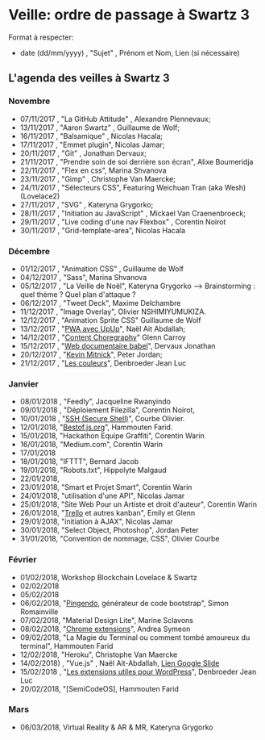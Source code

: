 ﻿# Veille: ordre de passage à Swartz 3

Format à respecter:   
- date (dd/mm/yyyy) , "Sujet" ,  Prénom et Nom, Lien (si nécessaire)

## L'agenda des veilles à Swartz 3

### Novembre
- 07/11/2017 , "La GitHub Attitude" , Alexandre Plennevaux;
- 13/11/2017 , "Aaron Swartz" , Guillaume de Wolf;
- 16/11/2017 , "Balsamique" , Nicolas Hacala;
- 17/11/2017 , "Emmet plugin", Nicolas Jamar;
- 20/11/2017 , "Git" , Jonathan Dervaux;
- 21/11/2017 , "Prendre soin de soi derrière son écran", Alixe Boumeridja
- 22/11/2017 , "Flex en css", Marina Shvanova
- 23/11/2017 , "Gimp" , Christophe Van Maercke;
- 24/11/2017 , "Sélecteurs CSS", Featuring Weichuan Tran (aka Wesh) (Lovelace2)
- 27/11/2017 , "SVG" , Kateryna Grygorko;
- 28/11/2017 , "Initiation au JavaScript" , Mickael Van Craenenbroeck;
- 29/11/2017 , "Live coding d'une nav Flexbox" , Corentin Noirot
- 30/11/2017 , "Grid-template-area", Nicolas Hacala

### Décembre
- 01/12/2017 , "Animation CSS" , Guillaume de Wolf
- 04/12/2017 , "Sass", Marina Shvanova
- 05/12/2017 , "La Veille de Noël", Kateryna Grygorko --> Brainstorming : quel thème ? Quel plan d'attaque ?
- 06/12/2017 , "Tweet Deck", Maxime Delchambre
- 11/12/2017 , "Image Overlay", Olivier NSHIMIYUMUKIZA.
- 12/12/2017 , "Animation Sprite CSS" Guillaume de Wolf
- 13/12/2017 , "[PWA avec UpUp](https://docs.google.com/presentation/d/e/2PACX-1vT0h4AzNjDymWVFWwjDIjzFrGpYY6Xlsy2-5B6cEfpNZKCS-20m_aE9V7dcIPjFSxGlNtearsyUI_sB/pub?start=false&loop=false&delayms=3000#slide=id.g2c236503c0_0_62)", Naël Ait Abdallah;
- 14/12/2017 , "[Content Choregraphy](https://docs.google.com/presentation/d/1SuC4WUeDe3LiICCv8MSmaiXvySmaMXUtfXnpwZMM9ug/edit?usp=sharing)" Glenn Carroy
- 15/12/2017 , "[Web documentaire babel](https://github.com/DervauxJonathan/babel)", Dervaux Jonathan
- 20/12/2017 , "[Kevin Mitnick](https://docs.google.com/presentation/d/1T9dOy_EcCf69BxLawNspDSHAB8Y8ZswLEeA-mkDkVpg/edit#slide=id.g2bc0f9ed64_0_232)", Peter Jordan;
- 21/12/2017 , "[Les couleurs](https://docs.google.com/presentation/d/e/2PACX-1vS_fHGMYaBMAp4WvlgrahzASjQYC1eW_yc8Ctc-xgGTg77bdyMlRfqlf79f5XlHLQOkq8ZRYPukqFUI/pub?start=false&loop=false&delayms=3000)", Denbroeder Jean Luc

### Janvier
- 08/01/2018 , "Feedly", Jacqueline Rwanyindo
- 09/01/2018 , "Déploiement Filezilla", Corentin Noirot,
- 10/01/2018 , "[SSH (Secure Shell)](https://docs.google.com/presentation/d/1q-8Op4PeBkb7-3K0R3cCc63cs8vuSVsiG5_Lz3sFQbI/edit#slide=id.p)", Courbe Olivier.
- 12/01/2018, "[Bestof.js.org](https://bestof.js.org/)", Hammouten Farid. 
- 15/01/2018, "Hackathon Equipe Graffiti", Corentin Warin
- 16/01/2018, "Medium.com", Corentin Warin
- 17/01/2018
- 18/01/2018, "IFTTT", Bernard Jacob	
- 19/01/2018, "Robots.txt", Hippolyte Malgaud
- 22/01/2018, 
- 23/01/2018, "Smart et Projet Smart", Corentin Warin
- 24/01/2018, "utilisation d'une API", Nicolas Jamar
- 25/01/2018, "Site Web Pour un Artiste et droit d'auteur", Corentin Warin
- 26/01/2018, "[Trello](https://trello.com) et autres kanban", Emily et Glenn
- 29/01/2018, "initiation à AJAX", Nicolas Jamar
- 30/01/2018, "Select Object, Photoshop", Jordan Peter
- 31/01/2018, "Convention de nommage, CSS", Olivier Courbe

### Février
- 01/02/2018, Workshop Blockchain Lovelace & Swartz
- 02/02/2018
- 05/02/2018
- 06/02/2018, "[Pingendo](https://pingendo.com/), générateur de code bootstrap", Simon Romainville
- 07/02/2018, "Material Design Lite", Marine Sclavons 
- 08/02/2018, "[Chrome extensions](https://docs.google.com/presentation/d/1ChR7jbBghTX1lN-yvz-3UmgWgiv9glFDYm5kxjzWSgo/edit#slide=id.gc6f59039d_0_29)", Andrea Symeon
- 09/02/2018, "La Magie du Terminal ou comment tombé amoureux du terminal", Hammouten Farid
- 12/02/2018, "Heroku", Christophe Van Maercke
- 14/02/2018) , "Vue.js" ,  Naël Ait-Abdallah, [Lien Google Slide](https://goo.gl/8u5HJM)
- 15/02/2018 , "[Les extensions utiles pour WordPress](https://fr.wordpress.org/plugins/)", Denbroeder Jean Luc
- 20/02/2018, "[SemiCodeOS], Hammouten Farid 


### Mars
- 06/03/2018, Virtual Reality & AR & MR, Kateryna Grygorko 
